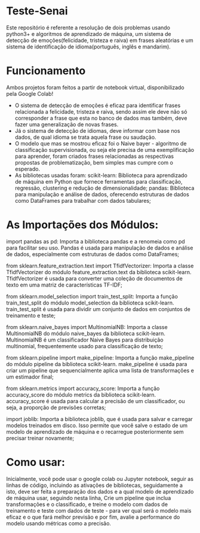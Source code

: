 # Teste-Senai
Este repositório é referente a resolução de dois problemas usando python3+ e algoritmos de aprendizado de máquina,  um sistema de detecção de emoções(felicidade, tristeza e raiva) em frases aleatórias e um sistema de identificação de idioma(português, inglês e mandarim).

# Funcionamento
Ambos projetos foram feitos a partir de notebook virtual, disponibilizado pela Google Colab!
- O sistema de detecção de emoções é eficaz para identificar frases relacionada a felicidade, tristeza e raiva, sendo assim ele deve não só corresponder a frase que esta no banco de dados mas também, deve fazer uma generalização de novas frases.
- Já o sistema de detecção de idiomas, deve informar com base nos dados, de qual idioma se trata aquela frase ou saudação.
- O modelo que mas se mostrou eficaz foi o Naive bayer - algoritmo de classificação supervisionada, ou seja ele precisa de uma exemplificação para aprender, foram criados frases relacionadas as respectivas propostas de problematização, bem simples mas cumpre com o esperado.
- As bibliotecas usadas foram:
 scikit-learn: Biblioteca para aprendizado de máquina em Python que fornece ferramentas para classificação, regressão, clustering e redução de dimensionalidade;
 pandas: Biblioteca para manipulação e análise de dados, oferecendo estruturas de dados como DataFrames para trabalhar com dados tabulares;

# As Importações dos Módulos:

import pandas as pd: Importa a biblioteca pandas e a renomeia como pd para facilitar seu uso. Pandas é usada para manipulação de dados e análise de dados, especialmente com estruturas de dados como DataFrames;

from sklearn.feature_extraction.text import TfidfVectorizer: Importa a classe TfidfVectorizer do módulo feature_extraction.text da biblioteca scikit-learn. TfidfVectorizer é usada para converter uma coleção de documentos de texto em uma matriz de características TF-IDF;

from sklearn.model_selection import train_test_split: Importa a função train_test_split do módulo model_selection da biblioteca scikit-learn. train_test_split é usada para dividir um conjunto de dados em conjuntos de treinamento e teste;

from sklearn.naive_bayes import MultinomialNB: Importa a classe MultinomialNB do módulo naive_bayes da biblioteca scikit-learn. MultinomialNB é um classificador Naive Bayes para distribuição multinomial, frequentemente usado para classificação de texto;

from sklearn.pipeline import make_pipeline: Importa a função make_pipeline do módulo pipeline da biblioteca scikit-learn. make_pipeline é usada para criar um pipeline que sequencialmente aplica uma lista de transformações e um estimador final;

from sklearn.metrics import accuracy_score: Importa a função accuracy_score do módulo metrics da biblioteca scikit-learn. accuracy_score é usada para calcular a precisão de um classificador, ou seja, a proporção de previsões corretas;

import joblib: Importa a biblioteca joblib, que é usada para salvar e carregar modelos treinados em disco. Isso permite que você salve o estado de um modelo de aprendizado de máquina e o recarregue posteriormente sem precisar treinar novamente;
# Como usar:
 Inicialmente, você pode usar o google colab ou Jupyter notebook, seguir as linhas de código, incluindo as ativações de bibliotecas, seguidamente a isto, deve ser feita a preparação dos dados e a qual modelo de aprendizado de máquina usar, seguindo nesta linha, Crie um pipeline que inclua transformações e o classificado, e treine o modelo com dados de treinamento e teste com dados de teste - para ver qual será o modelo mais eficaz e o que fará melhor previsão e por fim, avalie a performance do modelo usando métricas como a precisão.
